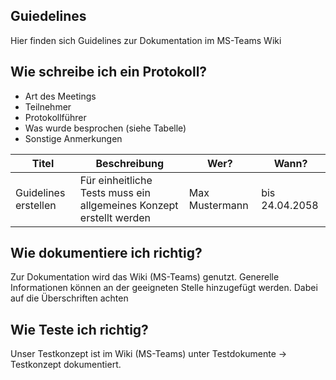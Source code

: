 ## Guiedelines
Hier finden sich Guidelines zur Dokumentation im MS-Teams Wiki

## Wie schreibe ich ein Protokoll?
* Art des Meetings
* Teilnehmer
* Protokollführer
* Was wurde besprochen (siehe Tabelle)
* Sonstige Anmerkungen


|Titel|Beschreibung|Wer?|Wann?|
|---|---|---|---|
|Guidelines erstellen|Für einheitliche Tests muss ein allgemeines Konzept erstellt werden|Max Mustermann|bis 24.04.2058|

## Wie dokumentiere ich richtig?
Zur Dokumentation wird das Wiki (MS-Teams) genutzt. Generelle Informationen können an der geeigneten Stelle hinzugefügt werden. Dabei auf die Überschriften achten

## Wie Teste ich richtig?
Unser Testkonzept ist im Wiki (MS-Teams) unter Testdokumente -> Testkonzept dokumentiert.

